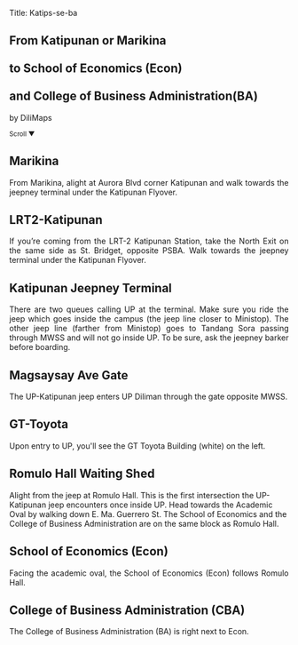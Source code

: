 Title: Katips-se-ba

<section id='cover' class='cover active'>
<h1>From Katipunan or Marikina <br><br>to School of Economics (Econ) <br><br>and College of Business Administration(BA)</h1>
<p>by DiliMaps</p>
<small class='scroll'>Scroll ▼</small>
</section>
  
<section id='marikina'>
<h2>Marikina</h2>
<p align='justify'>From Marikina, alight at Aurora Blvd corner Katipunan and walk towards the jeepney terminal under the Katipunan Flyover.
</p>
</section>

<section id='lrt2'>
<h2>LRT2-Katipunan</h2>
<p align='justify'>If you’re coming from the LRT-2 Katipunan Station, take the North Exit on the same side as St. Bridget, opposite PSBA. Walk towards the jeepney terminal under the Katipunan Flyover.
</p>
</section>

<section id='katips'>
<h2>Katipunan Jeepney Terminal</h2>
<p align='justify'>There are two queues calling UP at the terminal. Make sure you ride the jeep which goes inside the campus (the jeep line closer to Ministop). The other jeep line (farther from Ministop) goes to Tandang Sora passing through MWSS and will not go inside UP. To be sure, ask the jeepney barker before boarding.
</p>
</section>

<section id='magsaysay-gate'>
<h2>Magsaysay Ave Gate</h2>
<p align='justify'>The UP-Katipunan jeep enters UP Diliman through the gate opposite MWSS.
</p>
</section>

<section id='gt-toyota'>
<h2>GT-Toyota</h2>
<p align='justify'>Upon entry to UP, you'll see the GT Toyota Building (white) on the left.
</p>
</section>

<section id='romulo-shed'>
<h2>Romulo Hall Waiting Shed</h2>
<p>Alight from the jeep at Romulo Hall. This is the first intersection the UP-Katipunan jeep encounters once inside UP. Head towards the Academic Oval by walking down E. Ma. Guerrero St. The School of Economics and the College of Business Administration are on the same block as Romulo Hall. </p>
</section>
  
<section id='se'>
<h2>School of Economics (Econ)</h2>
<p align="justify">Facing the academic oval, the School of Economics (Econ) follows Romulo Hall.</p>
</section>

<section id='cba'>
<h2>College of Business Administration (CBA)</h2>
<p align="justify">The College of Business Administration (BA) is right next to Econ.</p>
</section>